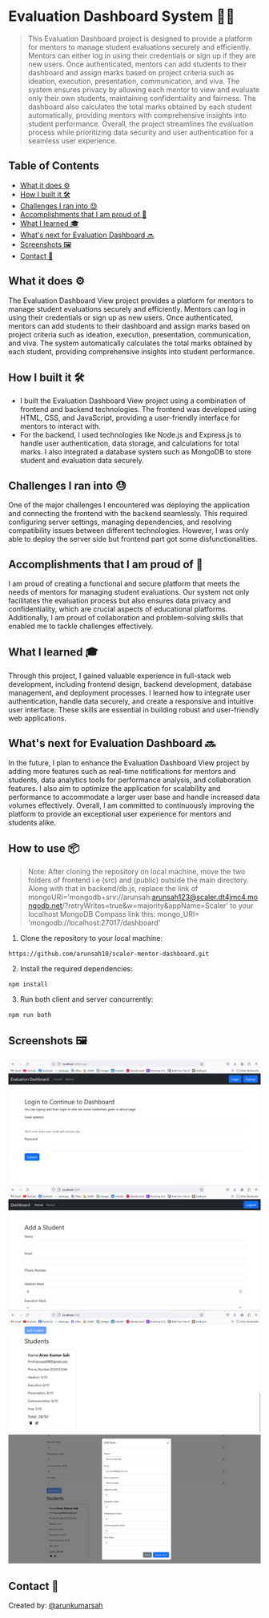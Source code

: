 # Evaluation Dashboard System 🧑‍💻
> This Evaluation Dashboard project is designed to provide a platform for mentors to manage student evaluations securely and efficiently. Mentors can either log in using their credentials or sign up if they are new users. Once authenticated, mentors can add students to their dashboard and assign marks based on project criteria such as ideation, execution, presentation, communication, and viva. The system ensures privacy by allowing each mentor to view and evaluate only their own students, maintaining confidentiality and fairness. The dashboard also calculates the total marks obtained by each student automatically, providing mentors with comprehensive insights into student performance. Overall, the project streamlines the evaluation process while prioritizing data security and user authentication for a seamless user experience.

## Table of Contents
* [What it does ⚙️](#what_it_does)
* [How I built it 🛠️](#built)
* [Challenges I ran into 😓](#challenges)
* [Accomplishments that I am proud of 🏅](#accomplishments)
* [What I learned 🎓](#learning)
* [What's next for Evaluation Dashboard 🔜](#what-next)
* [Screenshots 🖼️](#screenshots)
* [Contact 📩](#contact)

## What it does ⚙️
The Evaluation Dashboard View project provides a platform for mentors to manage student evaluations securely and efficiently. Mentors can log in using their credentials or sign up as new users. Once authenticated, mentors can add students to their dashboard and assign marks based on project criteria such as ideation, execution, presentation, communication, and viva. The system automatically calculates the total marks obtained by each student, providing comprehensive insights into student performance.

## How I built it 🛠️
- I built the Evaluation Dashboard View project using a combination of frontend and backend technologies. The frontend was developed using HTML, CSS, and JavaScript, providing a user-friendly interface for mentors to interact with.
- For the backend, I used technologies like Node.js and Express.js to handle user authentication, data storage, and calculations for total marks. I also integrated a database system such as MongoDB to store student and evaluation data securely.


## Challenges I ran into 😓
One of the major challenges I encountered was deploying the application and connecting the frontend with the backend seamlessly. This required configuring server settings, managing dependencies, and resolving compatibility issues between different technologies. However, I was only able to deploy the server side but frontend part got some disfunctionalities.


## Accomplishments that I am proud of 🏅
I am proud of creating a functional and secure platform that meets the needs of mentors for managing student evaluations. Our system not only facilitates the evaluation process but also ensures data privacy and confidentiality, which are crucial aspects of educational platforms. Additionally, I am proud of collaboration and problem-solving skills that enabled me to tackle challenges effectively.

## What I learned 🎓
Through this project, I gained valuable experience in full-stack web development, including frontend design, backend development, database management, and deployment processes. I learned how to integrate user authentication, handle data securely, and create a responsive and intuitive user interface. These skills are essential in building robust and user-friendly web applications.

## What's next for Evaluation Dashboard 🔜
In the future, I plan to enhance the Evaluation Dashboard View project by adding more features such as real-time notifications for mentors and students, data analytics tools for performance analysis, and collaboration features. I also aim to optimize the application for scalability and performance to accommodate a larger user base and handle increased data volumes effectively. Overall, I am committed to continuously improving the platform to provide an exceptional user experience for mentors and students alike.

## **How to use 📦**

> Note: After cloning the repository on local machine, move the two folders of frontend i.e (src) and (public) outside the main directory. Along with that in backend/db.js, replace the link of mongoURI='mongodb+srv://arunsah:arunsah123@scaler.dt4jmc4.mongodb.net/?retryWrites=true&w=majority&appName=Scaler' to your localhost MongoDB Compass link this: mongo_URI= 'mongodb://localhost:27017/dashboard'

1. Clone the repository to your local machine:

```
https://github.com/arunsah10/scaler-mentor-dashboard.git
```

2. Install the required dependencies: 

```
npm install
```

3. Run both client and server concurrently:

```
npm run both
```


## Screenshots 🖼️
![Signup](./image1.png)
![Main1](./image2.png)
![Main2](./image3.png)
![Main3](./image4.png)


## Contact 📩
Created by: [@arunkumarsah](https://www.linkedin.com/in/arunsah10/)
